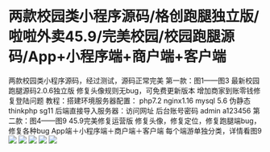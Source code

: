 # 两款校园类小程序源码/格创跑腿独立版/啦啦外卖45.9/完美校园/校园跑腿源码/App+小程序端+商户端+客户端

两款校园类小程序源码，经过测试，源码正常完美
第一款：图1——图3
最新校园跑腿源码2.0.6独立版
修复头像规则无bug，可免费更新版本
增加商家到账零钱修复登陆问题
教程：搭建环境服务器配置：
php7.2 nginx1.16 mysql 5.6
伪静态thinkphp sg11
后端直接导入服务器：访问网址
后台账号密码
admin a123456
第二款：图4——图9
45.9完美修复运营版
修复头像，修复定位，修复跑腿端bug，修复各种bug
App端＋小程序端＋商户端＋客户端
每个端游单独分类，详情看图9
[![](https://wukongymw.com/wp-content/uploads/2023/04/1681922912-ef7f1b000b3a7e3.jpg)](https://wukongymw.com/wp-content/uploads/2023/04/1681922912-ef7f1b000b3a7e3.jpg)
[![](https://wukongymw.com/wp-content/uploads/2023/04/1681922911-8cca8200f641d1e.jpg)](https://wukongymw.com/wp-content/uploads/2023/04/1681922911-8cca8200f641d1e.jpg)
[![](https://wukongymw.com/wp-content/uploads/2023/04/1681922910-8d62691a4003011.jpg)](https://wukongymw.com/wp-content/uploads/2023/04/1681922910-8d62691a4003011.jpg)
[![](https://wukongymw.com/wp-content/uploads/2023/04/1681922909-1229d97b7c57ca3.jpg)](https://wukongymw.com/wp-content/uploads/2023/04/1681922909-1229d97b7c57ca3.jpg)
[![](https://wukongymw.com/wp-content/uploads/2023/04/1681922908-5cab5f6c4cb96b2.jpg)](https://wukongymw.com/wp-content/uploads/2023/04/1681922908-5cab5f6c4cb96b2.jpg)
